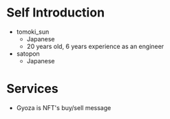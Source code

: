 # Self Introduction
- tomoki_sun
  - Japanese
  - 20 years old, 6 years experience as an engineer
- satopon
  - Japanese

# Services
- Gyoza is NFT's buy/sell message
